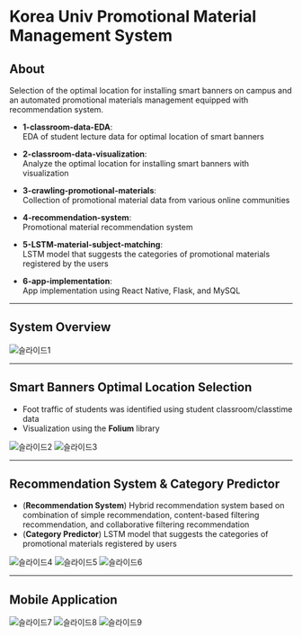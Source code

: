 # Korea Univ Promotional Material Management System

## About
Selection of the optimal location for installing smart banners on campus and an automated promotional materials management equipped with recommendation system.     


- **1-classroom-data-EDA**:    
EDA of student lecture data for optimal location of smart banners   

- **2-classroom-data-visualization**:    
Analyze the optimal location for installing smart banners with visualization

- **3-crawling-promotional-materials**:    
Collection of promotional material data from various online communities

- **4-recommendation-system**:    
Promotional material recommendation system

- **5-LSTM-material-subject-matching**:    
LSTM model that suggests the categories of promotional materials registered by the users

- **6-app-implementation**:    
App implementation using React Native, Flask, and MySQL


------------------------------------------------------------------





## System Overview
![슬라이드1](https://user-images.githubusercontent.com/49232148/149512274-2705cffc-4109-4f4d-a0b4-1816760fee50.PNG)  


------------------------------------------------------------




## Smart Banners Optimal Location Selection 
- Foot traffic of students was identified using student classroom/classtime data
- Visualization using the **Folium** library     

![슬라이드2](https://user-images.githubusercontent.com/49232148/149512279-234ecfd9-e552-4077-a78d-df1e4cbfea8c.PNG)
![슬라이드3](https://user-images.githubusercontent.com/49232148/149512283-dc53e65b-e8f6-4162-9934-b677f4a20249.PNG)  


------------------------------------------------




## Recommendation System & Category Predictor   
- (**Recommendation System**) Hybrid recommendation system based on combination of simple recommendation, content-based filtering recommendation, and collaborative filtering recommendation
- (**Category Predictor**) LSTM model that suggests the categories of promotional materials registered by users

![슬라이드4](https://user-images.githubusercontent.com/49232148/149512284-e9453bf7-35ab-41ff-924e-cd67459ecdb7.PNG)
![슬라이드5](https://user-images.githubusercontent.com/49232148/149512286-5eae53e2-fcb8-4578-b40a-56c05881a6df.PNG)
![슬라이드6](https://user-images.githubusercontent.com/49232148/149512287-ee3f93a5-c15f-4928-8380-923e76a7ebfb.PNG)  

---------------------------------------------





## Mobile Application
![슬라이드7](https://user-images.githubusercontent.com/49232148/149512290-d7ea9333-5d4e-4fbf-8e45-d0a6f19e5a77.PNG)
![슬라이드8](https://user-images.githubusercontent.com/49232148/149512292-efad05d0-d8ed-48c4-9db8-fdd37df411ea.PNG)
![슬라이드9](https://user-images.githubusercontent.com/49232148/149512294-983ceaa7-5f0f-42e8-bd69-7b9798ffa89c.PNG) 
